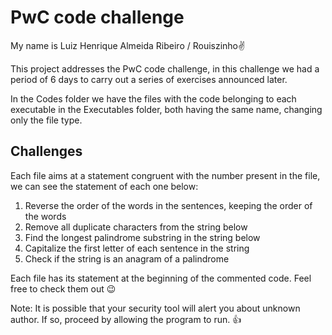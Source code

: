 # PwC code challenge 
My name is Luiz Henrique Almeida Ribeiro / Rouiszinho:v:

This project addresses the PwC code challenge, in this challenge we had a period of 6 days to carry out a series of exercises announced later.

In the Codes folder we have the files with the code belonging to each executable in the Executables folder, both having the same name, changing only the file type.

## Challenges
Each file aims at a statement congruent with the number present in the file, we can see the statement of each one below:

1. Reverse the order of the words in the sentences, keeping the order of the words
2. Remove all duplicate characters from the string below
3. Find the longest palindrome substring in the string below
4. Capitalize the first letter of each sentence in the string
5. Check if the string is an anagram of a palindrome 

Each file has its statement at the beginning of the commented code. Feel free to check them out :wink:

Note: It is possible that your security tool will alert you about unknown author. If so, proceed by allowing the program to run. :+1:
